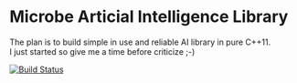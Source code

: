Microbe Articial Intelligence Library
=====================================

The plan is to build simple in use and reliable AI library in pure C++11.  
I just started so give me a time before criticize ;-)

[![Build Status](https://travis-ci.org/krzysztof-magosa/microbe-cpp.svg?branch=master)](https://travis-ci.org/krzysztof-magosa/microbe-cpp)
